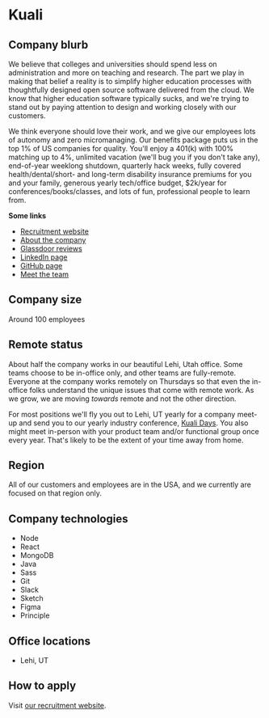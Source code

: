 # Kuali

## Company blurb

We believe that colleges and universities should spend less on administration and more on teaching and research. The part we play in making that belief a reality is to simplify higher education processes with thoughtfully designed open source software delivered from the cloud. We know that higher education software typically sucks, and we're trying to stand out by paying attention to design and working closely with our customers.

We think everyone should love their work, and we give our employees lots of autonomy and zero micromanaging. Our benefits package puts us in the top 1% of US companies for quality. You'll enjoy a 401(k) with 100% matching up to 4%, unlimited vacation (we'll bug you if you don't take any), end-of-year weeklong shutdown, quarterly hack weeks, fully covered health/dental/short- and long-term disability insurance premiums for you and your family, generous yearly tech/office budget, $2k/year for conferences/books/classes, and lots of fun, professional people to learn from.

**Some links**

- [Recruitment website](https://jobs.kuali.co)
- [About the company](https://www.kuali.co/about/)
- [Glassdoor reviews](https://www.glassdoor.com/Reviews/Kuali-Reviews-E1156448.htm)
- [LinkedIn page](https://www.linkedin.com/company/kualico/)
- [GitHub page](https://github.com/KualiCo)
- [Meet the team](https://www.kuali.co/about/#team)

## Company size

Around 100 employees

## Remote status

About half the company works in our beautiful Lehi, Utah office. Some teams choose to be in-office only, and other teams are fully-remote. Everyone at the company works remotely on Thursdays so that even the in-office folks understand the unique issues that come with remote work. As we grow, we are moving _towards_ remote and not the other direction.

For most positions we'll fly you out to Lehi, UT yearly for a company meet-up and send you to our yearly industry conference, [Kuali Days](http://kualidays.com/). You also might meet in-person with your product team and/or functional group once every year. That's likely to be the extent of your time away from home.

## Region

All of our customers and employees are in the USA, and we currently are focused on that region only.

## Company technologies

- Node
- React
- MongoDB
- Java
- Sass
- Git
- Slack
- Sketch
- Figma
- Principle

## Office locations

- Lehi, UT

## How to apply

Visit [our recruitment website](https://jobs.kuali.co).
